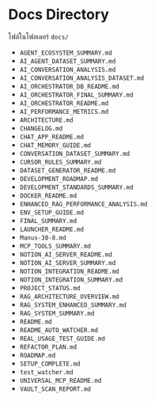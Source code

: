 # Docs Directory

ไฟล์ในโฟลเดอร์ `docs/`

- `AGENT_ECOSYSTEM_SUMMARY.md`
- `AI_AGENT_DATASET_SUMMARY.md`
- `AI_CONVERSATION_ANALYSIS.md`
- `AI_CONVERSATION_ANALYSIS_DATASET.md`
- `AI_ORCHESTRATOR_DB_README.md`
- `AI_ORCHESTRATOR_FINAL_SUMMARY.md`
- `AI_ORCHESTRATOR_README.md`
- `AI_PERFORMANCE_METRICS.md`
- `ARCHITECTURE.md`
- `CHANGELOG.md`
- `CHAT_APP_README.md`
- `CHAT_MEMORY_GUIDE.md`
- `CONVERSATION_DATASET_SUMMARY.md`
- `CURSOR_RULES_SUMMARY.md`
- `DATASET_GENERATOR_README.md`
- `DEVELOPMENT_ROADMAP.md`
- `DEVELOPMENT_STANDARDS_SUMMARY.md`
- `DOCKER_README.md`
- `ENHANCED_RAG_PERFORMANCE_ANALYSIS.md`
- `ENV_SETUP_GUIDE.md`
- `FINAL_SUMMARY.md`
- `LAUNCHER_README.md`
- `Manus-30-8.md`
- `MCP_TOOLS_SUMMARY.md`
- `NOTION_AI_SERVER_README.md`
- `NOTION_AI_SERVER_SUMMARY.md`
- `NOTION_INTEGRATION_README.md`
- `NOTION_INTEGRATION_SUMMARY.md`
- `PROJECT_STATUS.md`
- `RAG_ARCHITECTURE_OVERVIEW.md`
- `RAG_SYSTEM_ENHANCED_SUMMARY.md`
- `RAG_SYSTEM_SUMMARY.md`
- `README.md`
- `README_AUTO_WATCHER.md`
- `REAL_USAGE_TEST_GUIDE.md`
- `REFACTOR_PLAN.md`
- `ROADMAP.md`
- `SETUP_COMPLETE.md`
- `test_watcher.md`
- `UNIVERSAL_MCP_README.md`
- `VAULT_SCAN_REPORT.md`
